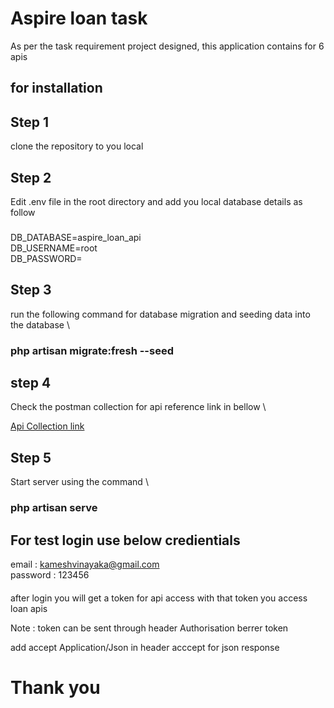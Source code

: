# Aspire loan task
As per the task requirement project designed,
this application contains for 6 apis 

## for installation 
## Step 1 
clone the repository to you local 

## Step 2 
Edit .env file in the root directory and add you local database details as follow

###
DB_DATABASE=aspire_loan_api \
DB_USERNAME=root \
DB_PASSWORD=

## Step 3 
run the following command for database migration and seeding data into the database \

### php artisan migrate:fresh --seed

## step 4 

Check the postman collection for api reference link in bellow \

[Api Collection link](https://documenter.getpostman.com/view/1352680/UVeAuows)

## Step 5 
Start server using the command \
### php artisan serve

## For test login use below credientials 
email : kameshvinayaka@gmail.com \
password : 123456 
####
after login you will get a token for api access 
with that token you access loan apis

Note : token can be sent through header Authorisation berrer token

add accept Application/Json in header acccept for json response 



# Thank you
